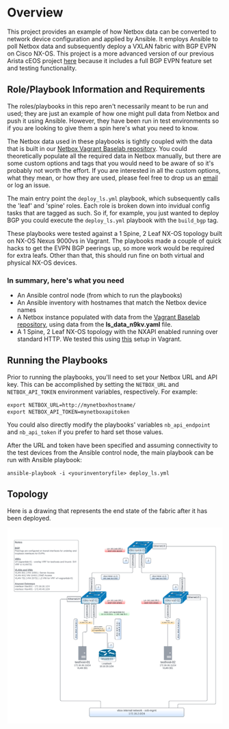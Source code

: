# Overview
This project provides an example of how Netbox data can be converted to network device configuration and applied by Ansible.  It employs Ansible to poll Netbox data and subsequently deploy a VXLAN fabric with BGP EVPN on Cisco NX-OS.  This project is a more advanced version of our previous Arista cEOS project [here](https://github.com/vectornetworks/ansible-netbox-cfg-eos) because it includes a full BGP EVPN feature set and testing functionality.

## Role/Playbook Information and Requirements

The roles/playbooks in this repo aren't necessarily meant to be run and used; they are just an example of how one might pull data from Netbox and push it using Ansible.  However, they have been run in test environments so if you are looking to give them a spin here's what you need to know.

The Netbox data used in these playbooks is tightly coupled with the data that is built in our [Netbox Vagrant Baselab repository](https://github.com/vectornetworks/netbox-vagrant-baselab).  You could theoretically populate all the required data in Netbox manually, but there are some custom options and tags that you would need to be aware of so it's probably not worth the effort.  If you are interested in all the custom options, what they mean, or how they are used, please feel free to drop us an [email](mailto:info@vectornetworksllc.com) or log an issue.

The main entry point the ```deploy_ls.yml``` playbook, which subsequently calls the 'leaf' and 'spine' roles.  Each role is broken down into invidual config tasks that are tagged as such.  So if, for example, you just wanted to deploy BGP you could execute the ```deploy_ls.yml``` playbook with the ```build_bgp``` tag.

These playbooks were tested against a 1 Spine, 2 Leaf NX-OS topology built on NX-OS Nexus 9000vs in Vagrant.  The playbooks made a couple of quick hacks to get the EVPN BGP peerings up, so more work would be required for extra leafs.  Other than that, this should run fine on both virtual and physical NX-OS devices.

### In summary, here's what you need
* An Ansible control node (from which to run the playbooks)
* An Ansible inventory with hostnames that match the Netbox device names
* A Netbox instance populated with data from the [Vagrant Baselab repository](https://github.com/vectornetworks/netbox-vagrant-baselab), using data from the **ls_data_n9kv.yaml** file.
* A 1 Spine, 2 Leaf NX-OS topology with the NXAPI enabled running over standard HTTP. We tested this using [this](https://github.com/vectornetworks/n9kv-vagrant-base-topo) setup in Vagrant.

## Running the Playbooks
Prior to running the playbooks, you'll need to set your Netbox URL and API key.  This can be accomplished by setting the `NETBOX_URL` and `NETBOX_API_TOKEN` environment variables, respectively. For example:

```
export NETBOX_URL=http://mynetboxhostname/
export NETBOX_API_TOKEN=mynetboxapitoken
```
You could also directly modify the playbooks' variables `nb_api_endpoint` and `nb_api_token` if you prefer to hard set those values.

After the URL and token have been specified and assuming connectivity to the test devices from the Ansible control node, the main playbook can be run with Ansible playbook:

```
ansible-playbook -i <yourinventoryfile> deploy_ls.yml
```
## Topology

Here is a drawing that represents the end state of the fabric after it has been deployed.

![N9Kv Vagrant BGP EVPN topo](images/n9kv_vagrant_topo_bgp_evpn.png)

